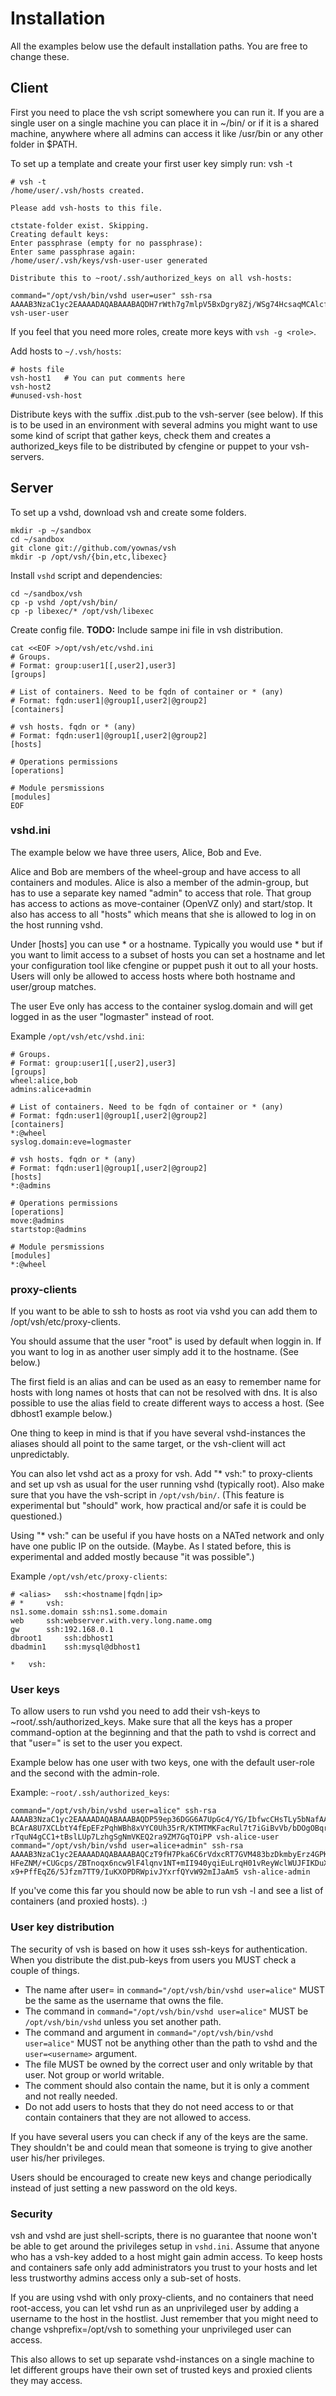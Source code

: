 # Installation #

All the examples below use the default installation paths. You are free to change these.

## Client ##

First you need to place the vsh script somewhere you can run it. If you are a single user on a single machine you can place it in ~/bin/ or if it is a shared machine, anywhere where all admins can access it like /usr/bin or any other folder in $PATH.

To set up a template and create your first user key simply run: vsh -t

```
# vsh -t
/home/user/.vsh/hosts created.

Please add vsh-hosts to this file.

ctstate-folder exist. Skipping.
Creating default keys:
Enter passphrase (empty for no passphrase): 
Enter same passphrase again: 
/home/user/.vsh/keys/vsh-user-user generated

Distribute this to ~root/.ssh/authorized_keys on all vsh-hosts:

command="/opt/vsh/bin/vshd user=user" ssh-rsa AAAAB3NzaC1yc2EAAAADAQABAAABAQDH7rWth7g7mlpV5BxDgry8Zj/WSg74HcsaqMCAlcfYqy+p7b6rv9KYOmfKKhArExHEnLhLs1tCmTMyAxnk08Aq57mUzUu8VnUiy0DZm6G65SnzucMkN9OWtqRp8f4hTNXLKm1WYUWc70HuxRF7kQxE6eTpCV8EJppKcRWNB08ICmZU+u1ZGyemVVkwDCTqNqg20XIQNyCGKOcBnu2Iiu2oHu9RBz/Dy7R1/61EQLQ8z5MEB+dYg4MJb+rZ3/TYhoV/2W/yW2P6bLW2Y10Jl2kLWjyPDpr5Ru6hNFk5vKNmw3dbhe3w1OhaD7sMgGX7Ae+Mm39r9HhkTOpACy4Xkgp1 vsh-user-user
```

If you feel that you need more roles, create more keys with `vsh -g <role>`.

Add hosts to `~/.vsh/hosts`:

```
# hosts file
vsh-host1	# You can put comments here
vsh-host2
#unused-vsh-host
```

Distribute keys with the suffix .dist.pub to the vsh-server (see below). If this is to be used in an environment with several admins you might want to use some kind of script that gather keys, check them and creates a authorized_keys file to be distributed by cfengine or puppet to your vsh-servers. 

## Server ##

To set up a vshd, download vsh and create some folders.

```
mkdir -p ~/sandbox
cd ~/sandbox
git clone git://github.com/yownas/vsh
mkdir -p /opt/vsh/{bin,etc,libexec}
```

Install `vshd` script and dependencies:

```
cd ~/sandbox/vsh
cp -p vshd /opt/vsh/bin/
cp -p libexec/* /opt/vsh/libexec
``` 

Create config file. **TODO:** Include sampe ini file in 
vsh distribution.

```
cat <<EOF >/opt/vsh/etc/vshd.ini
# Groups.
# Format: group:user1[[,user2],user3]
[groups]

# List of containers. Need to be fqdn of container or * (any)
# Format: fqdn:user1|@group1[,user2|@group2]
[containers]

# vsh hosts. fqdn or * (any)
# Format: fqdn:user1|@group1[,user2|@group2]
[hosts]

# Operations permissions
[operations]

# Module persmissions
[modules]
EOF
```


### vshd.ini ###

The example below we have three users, Alice, Bob and Eve.

Alice and Bob are members of the wheel-group and have access to all
containers and modules.
Alice is also a member of the admin-group, but has to use a separate key named "admin" to access that role. That group has access to actions as move-container (OpenVZ only) and start/stop. It also has access to all "hosts" which means that she is allowed to log in on the host running vshd.

Under [hosts] you can use * or a hostname. Typically you would use * but if you want to limit access to a subset of hosts you can set a hostname and let your configuration tool like cfengine or puppet push it out to all your hosts. Users will only be allowed to access hosts where both hostname and user/group matches.

The user Eve only has access to the container syslog.domain and will get logged in as the user "logmaster" instead of root.

Example `/opt/vsh/etc/vshd.ini`:

```
# Groups.
# Format: group:user1[[,user2],user3]
[groups]
wheel:alice,bob
admins:alice+admin

# List of containers. Need to be fqdn of container or * (any)
# Format: fqdn:user1|@group1[,user2|@group2]
[containers]
*:@wheel
syslog.domain:eve=logmaster

# vsh hosts. fqdn or * (any)
# Format: fqdn:user1|@group1[,user2|@group2]
[hosts]
*:@admins

# Operations permissions
[operations]
move:@admins
startstop:@admins

# Module persmissions
[modules]
*:@wheel
```

### proxy-clients ###

If you want to be able to ssh to hosts as root via vshd you can add them to /opt/vsh/etc/proxy-clients.

You should assume that the user "root" is used by default when loggin in. If you want to log in as another user simply add it to the hostname. (See below.)

The first field is an alias and can be used as an easy to remember name for hosts with long names ot hosts that can not be resolved with dns. It is also possible to use the alias field to create different ways to access a host. (See dbhost1 example below.)

One thing to keep in mind is that if you have several vshd-instances the aliases should all point to the same target, or the vsh-client will act unpredictably. 

You can also let vshd act as a proxy for vsh. Add "* vsh:" to proxy-clients and set up vsh as usual for the user running vshd (typically root). Also make sure that you have the vsh-script in `/opt/vsh/bin/`. (This feature is experimental but "should" work, how practical and/or safe it is could be questioned.)

Using "* vsh:" can be useful if you have hosts on a NATed network and only have one public IP on the outside. (Maybe. As I stated before, this is experimental and added mostly because "it was possible".)

Example `/opt/vsh/etc/proxy-clients`:
```
# <alias>	ssh:<hostname|fqdn|ip>
# *		vsh:
ns1.some.domain	ssh:ns1.some.domain
web		ssh:webserver.with.very.long.name.omg
gw		ssh:192.168.0.1
dbroot1		ssh:dbhost1
dbadmin1	ssh:mysql@dbhost1

*	vsh:
```

### User keys ###

To allow users to run vshd you need to add their vsh-keys to ~root/.ssh/authorized_keys. Make sure that all the keys has a proper command-option at the beginning and that the path to vshd is correct and that "user=<username>" is set to the user you expect.

Example below has one user with two keys, one with the default user-role and the second with the admin-role.

Example: `~root/.ssh/authorized_keys`:

```
command="/opt/vsh/bin/vshd user=alice" ssh-rsa AAAAB3NzaC1yc2EAAAADAQABAAABAQDP59ep36DGG6A7UpGc4/YG/IbfwcCHsTLy5bNafAAsjBB09zk
BCArA8U7XCLbtY4fEpEFzPqhWBh8xVYC0Uh35rR/KTMTMKFacRul7t7iGiBvVb/bDOgOBqrSwgB0f2dYe8s0BEGCf3i3yJ1CP2TavoXbtaGCE8ionP7+6kAroSo1
rTquN4gCC1+tBslLUp7LzhgSgNmVKEQ2ra9ZM7GqTOiPP vsh-alice-user
command="/opt/vsh/bin/vshd user=alice+admin" ssh-rsa AAAAB3NzaC1yc2EAAAADAQABAAABAQCzT9fH7Pka6C6rVdxcRT7GVM483bzDkmbyErz4GPKS2
HFeZNM/+CUGcps/ZBTnoqx6ncw9lF4lqnv1NT+mII940yqiEuLrqH01vReyWclWUJFIKDuX4q7XVFPkp059hhzZ4oGYLDLQYJaGqcmBFggSdJW17GxwvpQL1ew5D
x9+PffEqZ6/5Jfzm7TT9/IuKXOPDRWpivJYxrfQYvW92mIJaAm5 vsh-alice-admin
```

If you've come this far you should now be able to run vsh -l and see a list of containers (and proxied hosts). :)

### User key distribution ###

The security of vsh is based on how it uses ssh-keys for authentication. When you distribute the dist.pub-keys from users you MUST check a couple of things.

* The name after user= in `command="/opt/vsh/bin/vshd user=alice"` MUST be the same as the username that owns the file.
* The command in `command="/opt/vsh/bin/vshd user=alice"` MUST be `/opt/vsh/bin/vshd` unless you set another path.
* The command and argument in `command="/opt/vsh/bin/vshd user=alice"` MUST not be anything other than the path to vshd and the `user=<username>` argument.
* The file MUST be owned by the correct user and only writable by that user. Not group or world writable.
* The comment should also contain the name, but it is only a comment and not really needed.
* Do not add users to hosts that they do not need access to or that contain containers that they are not allowed to access.

If you have several users you can check if any of the keys are the same. They shouldn't be and could mean that someone is trying to give another user his/her privileges.

Users should be encouraged to create new keys and change periodically instead of just setting a new password on the old keys.

### Security ###

vsh and vshd are just shell-scripts, there is no guarantee that noone won't be able to get around the privileges setup in `vshd.ini`. Assume that anyone who has a vsh-key added to a host might gain admin access. To keep hosts and containers safe only add administrators you trust to your hosts and let less trustworthy admins access only a sub-set of hosts.

If you are using vshd with only proxy-clients, and no containers that need root-access, you can let vshd run as an unprivileged user by adding a username to the host in the hostlist. Just remember that you might need to change vshprefix=/opt/vsh to something your unprivileged user can access.

This also allows to set up separate vshd-instances on a single machine to let different groups have their own set of trusted keys and proxied clients they may access.
